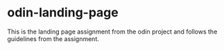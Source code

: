 # odin-landing-page
This is the landing page assignment from the odin project and follows
the guidelines from the assignment.

